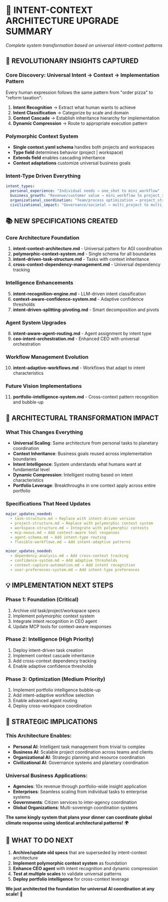 # 🚀 INTENT-CONTEXT ARCHITECTURE UPGRADE SUMMARY

*Complete system transformation based on universal intent-context patterns*

## 🎯 **REVOLUTIONARY INSIGHTS CAPTURED**

### **Core Discovery: Universal Intent → Context → Implementation Pattern**
Every human expression follows the same pattern from "order pizza" to "reform taxation":
1. **Intent Recognition** → Extract what human wants to achieve
2. **Intent Classification** → Categorize by scale and domain  
3. **Context Cascade** → Establish inheritance hierarchy for implementation
4. **Dynamic Compression** → Route to appropriate execution pattern

### **Polymorphic Context System**
- **Single context.yaml schema** handles both projects and workspaces
- **Type field** determines behavior (project | workspace)
- **Extends field** enables cascading inheritance
- **Context adaptations** customize universal business goals

### **Intent-Type Driven Everything**
```yaml
intent_types:
  personal_experience: "Individual needs → one_shot to mini_workflow"
  business_growth: "Revenue/customer value → mini_workflow to project_structure"  
  organizational_coordination: "Team/process optimization → project_structure to multi_project"
  civilizational_impact: "Governance/societal → multi_project to multi_workspace"
```

## 📚 **NEW SPECIFICATIONS CREATED**

### **Core Architecture Foundation**
1. **intent-context-architecture.md** - Universal pattern for AGI coordination
2. **polymorphic-context-system.md** - Single schema for all boundaries
3. **intent-driven-task-structure.md** - Tasks with context inheritance
4. **cross-context-dependency-management.md** - Universal dependency tracking

### **Intelligence Enhancements**  
5. **intent-recognition-engine.md** - LLM-driven intent classification
6. **context-aware-confidence-system.md** - Adaptive confidence thresholds
7. **intent-driven-splitting-pivoting.md** - Smart decomposition and pivots

### **Agent System Upgrades**
8. **intent-aware-agent-routing.md** - Agent assignment by intent type
9. **ceo-intent-orchestration.md** - Enhanced CEO with universal orchestration

### **Workflow Management Evolution**
10. **intent-adaptive-workflows.md** - Workflows that adapt to intent characteristics

### **Future Vision Implementations**
11. **portfolio-intelligence-system.md** - Cross-context pattern recognition and bubble-up

## 🌊 **ARCHITECTURAL TRANSFORMATION IMPACT**

### **What This Changes Everything**
- **Universal Scaling**: Same architecture from personal tasks to planetary coordination
- **Context Inheritance**: Business goals reused across implementation boundaries  
- **Intent Intelligence**: System understands what humans want at fundamental level
- **Dynamic Compression**: Intelligent routing based on intent characteristics
- **Portfolio Leverage**: Breakthroughs in one context apply across entire portfolio

### **Specifications That Need Updates**
```yaml
major_updates_needed:
  - task-structure.md → Replace with intent-driven version
  - project-structure.md → Replace with polymorphic context system
  - workspace-structure.md → Integrate with polymorphic contexts
  - mcp-nexus.md → Add context-aware tool responses
  - agent-schema.md → Add intent-type routing
  - flexible-workflows.md → Add intent-adaptive patterns
  
minor_updates_needed:
  - dependency-analysis.md → Add cross-context tracking
  - confidence-system.md → Add adaptive thresholds
  - context-capture-automation.md → Add intent recognition
  - user-preferences-system.md → Add intent-type preferences
```

## 💡 **IMPLEMENTATION NEXT STEPS**

### **Phase 1: Foundation (Critical)**
1. Archive old task/project/workspace specs
2. Implement polymorphic context system
3. Integrate intent recognition in CEO agent
4. Update MCP tools for context-aware responses

### **Phase 2: Intelligence (High Priority)**  
1. Deploy intent-driven task creation
2. Implement context cascade inheritance
3. Add cross-context dependency tracking
4. Enable adaptive confidence thresholds

### **Phase 3: Optimization (Medium Priority)**
1. Implement portfolio intelligence bubble-up
2. Add intent-adaptive workflow selection
3. Enable advanced agent routing
4. Deploy cross-workspace coordination

## 🚀 **STRATEGIC IMPLICATIONS**

### **This Architecture Enables:**
- **Personal AI**: Intelligent task management from trivial to complex
- **Business AI**: Scalable project coordination across teams and clients
- **Organizational AI**: Strategic planning and resource coordination  
- **Civilizational AI**: Governance systems and planetary coordination

### **Universal Business Applications:**
- **Agencies**: 10x revenue through portfolio-wide insight application
- **Enterprises**: Seamless scaling from individual tasks to enterprise systems
- **Governments**: Citizen services to inter-agency coordination
- **Global Organizations**: Multi-sovereign coordination systems

**The same kingly system that plans your dinner can coordinate global climate response using identical architectural patterns!** 🌍

## 🔄 **WHAT TO DO NEXT**

1. **Archive/update old specs** that are superseded by intent-context architecture
2. **Implement polymorphic context system** as foundation
3. **Enhance CEO agent** with intent recognition and dynamic compression
4. **Test at multiple scales** to validate universal patterns
5. **Deploy portfolio intelligence** for cross-context leverage

**We just architected the foundation for universal AI coordination at any scale!** 🤯